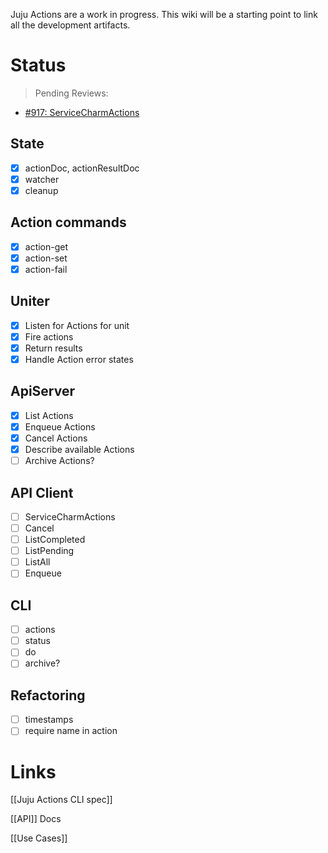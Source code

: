 Juju Actions are a work in progress. This wiki will be a starting point to link all the development artifacts.

# Status

> Pending Reviews:
 - [#917: ServiceCharmActions](https://github.com/juju/juju/pull/917)

## State

 - [x] actionDoc, actionResultDoc
 - [x] watcher
 - [x] cleanup

## Action commands

 - [x] action-get
 - [x] action-set
 - [x] action-fail

## Uniter

 - [x] Listen for Actions for unit
 - [x] Fire actions
 - [x] Return results
 - [x] Handle Action error states

## ApiServer

 - [x] List Actions
 - [x] Enqueue Actions
 - [x] Cancel Actions
 - [x] Describe available Actions
 - [ ] Archive Actions?

## API Client

 - [ ] ServiceCharmActions
 - [ ] Cancel
 - [ ] ListCompleted
 - [ ] ListPending
 - [ ] ListAll
 - [ ] Enqueue

## CLI

 - [ ] actions
 - [ ] status
 - [ ] do
 - [ ] archive?

## Refactoring

 - [ ] timestamps
 - [ ] require name in action

# Links

[[Juju Actions CLI spec]]

[[API]] Docs

[[Use Cases]]
